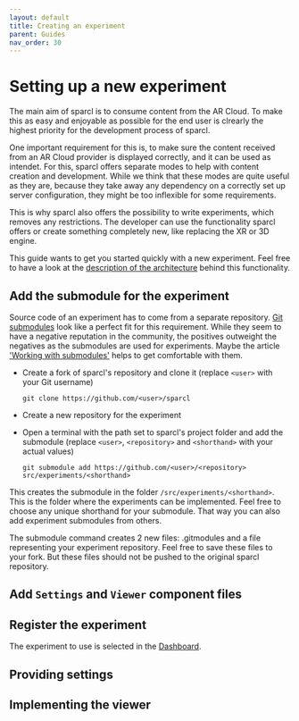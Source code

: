 ```yaml
---
layout: default
title: Creating an experiment
parent: Guides
nav_order: 30
---
```


# Setting up a new experiment

The main aim of sparcl is to consume content from the AR Cloud. To make this as easy and enjoyable as possible for the end user is clrearly the highest priority for the development process of sparcl. 

One important requirement for this is, to make sure the content received from an AR Cloud provider is displayed correctly, and it can be used as intendet. For this, sparcl offers separate modes to help with content creation and development. While we think that these modes are quite useful as they are, because they take away any dependency on a correctly set up server configuration, they might be too inflexible for some requirements.

This is why sparcl also offers the possibility to write experiments, which removes any restrictions. The developer can use the functionality sparcl offers or create something completely new, like replacing the XR or 3D engine.

This guide wants to get you started quickly with a new experiment. Feel free to have a look at the [description of the architecture](https://openarcloud.github.io/sparcl/architecture/experiments.html) behind this functionality.

## Add the submodule for the experiment

Source code of an experiment has to come from a separate repository. [Git submodules](https://git-scm.com/book/en/v2/Git-Tools-Submodules) look like a perfect fit for this requirement. While they seem to have a negative reputation in the community, the positives outweight the negatives as the submodules are used for experiments. Maybe the article ['Working with submodules'](https://github.blog/2016-02-01-working-with-submodules/) helps to get comfortable with them.

- Create a fork of sparcl's repository and clone it (replace `<user>` with your Git username)

    `git clone https://github.com/<user>/sparcl`

- Create a new repository for the experiment
- Open a terminal with the path set to sparcl's project folder and add the submodule (replace `<user>`, `<repository>` and `<shorthand>` with your actual values)

    `git submodule add https://github.com/<user>/<repository> src/experiments/<shorthand>`
  
This creates the submodule in the folder `/src/experiments/<shorthand>`. This is the folder where the experiments can be implemented. Feel free to choose any unique shorthand for your submodule. That way you can also add experiment submodules from others.
  
The submodule command creates 2 new files: .gitmodules and a file representing your experiment repository. Feel free to save these files to your fork. But these files should not be pushed to the original sparcl repository.

## Add `Settings` and `Viewer` component files




## Register the experiment

The experiment to use is selected in the [Dashboard](https://openarcloud.github.io/sparcl/glossary.html#dashboard). 


## Providing settings




## Implementing the viewer
